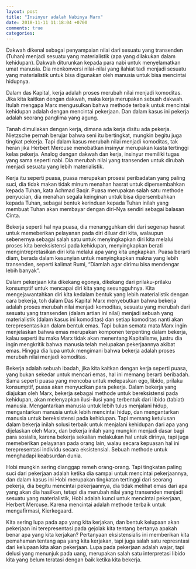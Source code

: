 ```yaml
---
layout: post
title: "Insinyur adalah Nabinya Marx"
date: 2018-11-11 11:18:04 +0700
comments: true
categories:
---
```

Dakwah dikenal sebagai penyampaian nilai dari sesuatu yang transenden (Tuhan)
menjadi sesuatu yang materialistik (apa yang dilakukan dalam kehidupan). Dakwah
diturunkan kepada para nabi untuk menyelamatkan umat manusia. Dia menkonversi
nilai-nilai yang ilahiat tadi menjadi sesuatu yang materialistik untuk bisa
digunakan oleh manusia untuk bisa mencintai hidupnya.

Dalam das Kapital, kerja adalah proses merubah nilai menjadi komoditas. Jika
kita kaitkan dengan dakwah, maka kerja merupakan sebuah dakwah. Itulah mengapa
Marx mengusulkan bahwa methode terbaik untuk mencintai kehidupan adalah dengan
mencintai pekerjaan. Dan dalam kasus ini pekerja adalah seorang panglima yang
agung.

Tanah dimuliakan dengan kerja, dimana ada kerja disitu ada pekerja. Nietzsche
pernah berujar bahwa seni itu bertingkat, mungkin begitu juga tingkat pekerja.
Tapi dalam kasus merubah nilai menjadi komoditas, tak heran jika Herbert Mercuse
menobatkan insinyur merupakan kasta tertinggi kelas pekerja. Analog dengan dakwah
dan kerja, insinyur memiliki tugas yang sama seperti nabi.
Dia merubah nilai yang transenden untuk dirubah menjadi sesuatu yang lebih
materialistik.

Kerja itu seperti puasa, puasa merupakan prosesi peribadatan yang paling suci, dia tidak makan tidak minum menahan hasrat untuk dipersembahkan kepada Tuhan, kata Achmad Baqir. Puasa merupakan salah satu methode penyucian, dia menahan segala keinginan untuk bisa dipersembahkan kepada Tuhan, sebagai bentuk kerinduan kepada Tuhan inilah yang membuat Tuhan akan membayar dengan diri-Nya sendiri sebagai balasan Cinta.

Bekerja seperti hal nya puasa, dia menangguhkan diri dari segenap hasrat untuk memeberikan pelayanan pada diri diluar diri kita, walaupun sebenernya sebagai salah satu untuk menyingkapkan diri kita melalui proses kita bereksistensi pada kehidupan, menyingkapkan berati mengintrepretasikan diri kita melalui apa yang kita ungkapkan. Puasa berarti diam, berada dalam kesunyian untuk menyingkapkan makna yang lebih transenden, seperti kalimat Rumi, “Diamlah agar dirimu bisa mendengar lebih banyak”.

Dalam pekerjaan kita dikekang egonya, dikekang dari prilaku-prilaku konsumptif untuk mencapai diri kita yang sesungguhnya. Kita mengejawantahkan diri kita kedalam bentuk yang lebih materialistik dengan cara bekerja, toh dalam Das Kapital Marx menyebutkan bahwa bekerja adalah proses merubah nilai menjadi komoditas, sesuatu yang merubah dari sesuatu yang transenden (dalam artian ini nilai) menjadi sebuah yang materialistik (dalam kasus ini komoditas) dan setiap komoditas nanti akan terepresentasikan dalam bentuk emas. Tapi bukan semata mata Marx ingin menjelaskan bahwa emas merupakan komponen terpenting dalam bekerja, kalau seperti itu maka Marx tidak akan menentang Kapitalisme, justru dia ingin mengkritik bahwa manusia telah melupakan pekerjaannya akibat emas. Hingga dia lupa untuk mengimani bahwa bekerja adalah proses merubah nilai menjadi komoditas.

Bekerja adalah sebuah ibadah, jika kita kaitkan dengan kerja seperti puasa, yang bukan sekedar untuk mencari emas, hal ini memang berarti beribadah. Sama seperti puasa yang mencoba untuk melepaskan ego, libido, prilaku konsumptif, puasa akan menyucikan para pekerja. Dalam bekerja yang diajukan oleh Marx, bekerja sebagai methode untuk bereksistensi pada kehidupan, akan melenyapkan ilusi-ilusi yang terbentuk dari libido (tabiat) manusia. Mengantarkan manusia untuk lebih tulus menjalani hidup, mengantarkan manusia untuk lebih mencintai hidup, dan mengantarkan manusia untuk bereksistensi pada kehidupan. Tapi memang ketulusan dalam bekerja inilah solusi terbaik untuk menjalani kehidupan dari apa yang dijelaskan oleh Marx, dan bekerja inilah yang mungkin menjadi dasar bagi para sosialis, karena bekerja sekalian melakukan hal untuk dirinya, tapi juga memeberikan pelayanan pada orang lain, walau secara kepuasan hal ini terepresentasi individu secara eksistensial. Sebuah methode untuk menghadapi keabsurdan dunia.

Hobi mungkin sering dianggap remeh orang-orang. Tapi tingkatan paling suci dari pekerjaan adalah ketika dia sampai untuk mencintai pekerjaannya, dan dalam kasus ini Hobi merupakan tingkatan tertinggi dari seorang pekerja, dia begitu mencintai pekerjaannya, dia tidak melihat emas dari apa yang akan dia hasilkan, tetapi dia merubah nilai yang transenden menjadi sesuatu yang materialistik, Hobi adalah kunci untuk mencintai pekerjaan, Herbert Mercuse. Karena mencintai adalah methode terbaik untuk mengafirmasi, Kierkegaard.

Kita sering lupa pada apa yang kita kerjakan, dan bentuk kelupaan akan pekerjaan ini terepresentasi pada gejolak kita tentang bertanya apakah benar apa yang kita kerjakan? Pertanyaan eksistensialis ini memberikan kita pemahaman tentang apa yang kita kerjakan, tapi juga salah satu represntasi dari kelupaan kita akan pekerjaan. Lupa pada pekerjaan adalah wajar, tapi delusi yang menunjuk pada uang, merupakan salah satu interpretasi libido kita yang belum teratasi dengan baik ketika kita bekerja.
